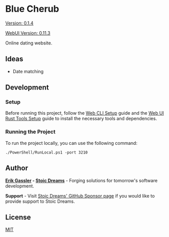 # Blue Cherub

[Version: 0.1.4](https://github.com/StoicDreams/BlueCherub)

[WebUI Version: 0.11.3](https://github.com/StoicDreams/WebUI)

Online dating website.

## Ideas

* Date matching

## Development

### Setup

Before running this project, follow the [Web CLI Setup](https://webui.stoicdreams.com/tools/cli) guide and the [Web UI Rust Tools Setup](https://webui.stoicdreams.com/tools/rust) guide to install the necessary tools and dependencies.

### Running the Project

To run the project locally, you can use the following command:

```terminal:Run the project from the root directory
./PowerShell/RunLocal.ps1 -port 3210
```

## Author

**[Erik Gassler](https://www.erikgassler.com) - [Stoic Dreams](https://www.stoicdreams.com)** - Forging solutions for tomorrow's software development.

**Support** - Visit [Stoic Dreams' GitHub Sponsor page](https://github.com/sponsors/StoicDreams) if you would like to provide support to Stoic Dreams.

## License

[MIT](LICENSE)
